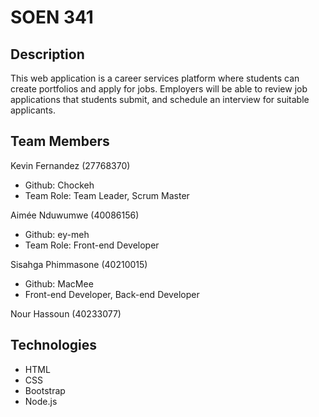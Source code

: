 # SOEN 341

## Description

This web application is a career services platform where students can create portfolios and apply for jobs. Employers will be able to review job applications that students submit, and schedule an interview for suitable applicants.

## Team Members
 
Kevin Fernandez (27768370)
* Github: Chockeh
* Team Role: Team Leader, Scrum Master

Aimée Nduwumwe (40086156) 
* Github: ey-meh
* Team Role: Front-end Developer

Sisahga Phimmasone (40210015) 
* Github: MacMee 
* Front-end Developer, Back-end Developer

Nour Hassoun (40233077)

## Technologies

* HTML
* CSS
* Bootstrap
* Node.js
